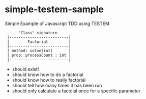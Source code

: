 simple-testem-sample
====================

Simple Example of Javascript TDD using TESTEM

          "Class" signature
     |--------------------------|
     |        Factorial         |
     |--------------------------|
     | method: solve(int)       |
     | prop: processCount : int |
     |--------------------------|

* should exist!
* should know how to do a factorial
* should know how to really factorial
* should tell how many times it has been run
* should only calculate a factoial once for a specific parameter
